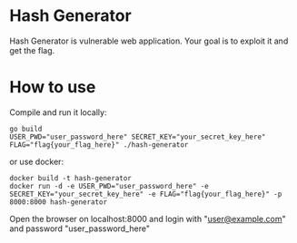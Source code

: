 # Hash Generator
Hash Generator is vulnerable web application. Your goal is to exploit it and get the flag.
# How to use
Compile and run it locally:
```
go build
USER_PWD="user_password_here" SECRET_KEY="your_secret_key_here" FLAG="flag{your_flag_here}" ./hash-generator
```
or use docker:
```
docker build -t hash-generator
docker run -d -e USER_PWD="user_password_here" -e SECRET_KEY="your_secret_key_here" -e FLAG="flag{your_flag_here}" -p 8000:8000 hash-generator
```
Open the browser on localhost:8000 and login with "user@example.com" and password "user_password_here"